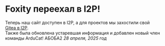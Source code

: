 # Foxity переехал в I2P!

Теперь наш сайт доступен в I2P, а для проектов мы захостили свой [Gitea в I2P](http://foxityteam-repo.i2p).</br>
Также была обновлена устаревшая информация и добавлен новый член команды ArduCat!
АБОБА2
*28 апреля, 2025 год*